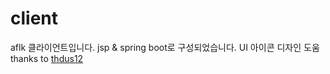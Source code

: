 # client

aflk 클라이언트입니다.
jsp & spring boot로 구성되었습니다.
UI 아이콘 디자인 도움 thanks to [thdus12](https://github.com/thdus12)

